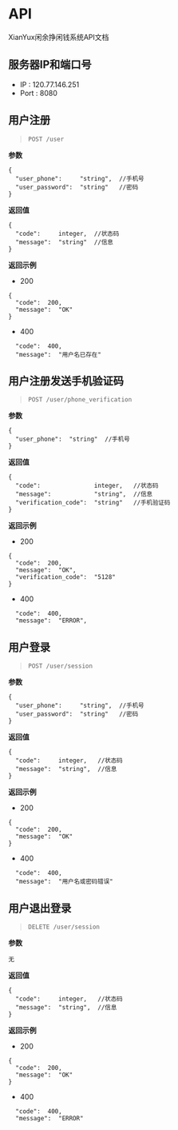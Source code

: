 # API
XianYux闲余挣闲钱系统API文档

## 服务器IP和端口号
- IP : 120.77.146.251
- Port : 8080

## 用户注册
> `POST /user`

**参数**
```
{
  "user_phone":     "string",  //手机号
  "user_password":  "string"   //密码
}
```

**返回值**
```
{
  "code":     integer,  //状态码
  "message":  "string"  //信息
}
```

**返回示例**
- 200
```
{
  "code":  200,
  "message":  "OK"
}
```
- 400
```
  "code":  400,
  "message":  "用户名已存在"
```

## 用户注册发送手机验证码
> `POST /user/phone_verification`

**参数**
```
{
  "user_phone":  "string"  //手机号
}
```

**返回值**
```
{
  "code":               integer,   //状态码
  "message":            "string",  //信息
  "verification_code":  "string"   //手机验证码
}
```

**返回示例**
- 200
```
{
  "code":  200,
  "message":  "OK",
  "verification_code":  "5128"
}
```
- 400
```
  "code":  400,
  "message":  "ERROR",
```

## 用户登录
> `POST /user/session`

**参数**
```
{
  "user_phone":     "string",  //手机号
  "user_password":  "string"   //密码
}
```

**返回值**
```
{
  "code":     integer,   //状态码
  "message":  "string",  //信息
}
```

**返回示例**
- 200
```
{
  "code":  200,
  "message":  "OK"
}
```
- 400
```
  "code":  400,
  "message":  "用户名或密码错误"
```

## 用户退出登录
> `DELETE /user/session`

**参数**
```
无
```

**返回值**
```
{
  "code":     integer,   //状态码
  "message":  "string",  //信息
}
```

**返回示例**
- 200
```
{
  "code":  200,
  "message":  "OK"
}
```
- 400
```
  "code":  400,
  "message":  "ERROR"
```

